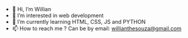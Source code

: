 - 👋 Hi, I’m Willian
- 👀 I’m interested in web development
- 🌱 I’m currently learning HTML, CSS, JS and PYTHON
- 📫 How to reach me ? Can be by email: willianthesouza@gmail.com
